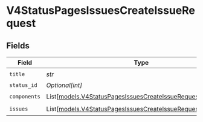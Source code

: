 # V4StatusPagesIssuesCreateIssueRequest


## Fields

| Field                                                                                                                      | Type                                                                                                                       | Required                                                                                                                   | Description                                                                                                                |
| -------------------------------------------------------------------------------------------------------------------------- | -------------------------------------------------------------------------------------------------------------------------- | -------------------------------------------------------------------------------------------------------------------------- | -------------------------------------------------------------------------------------------------------------------------- |
| `title`                                                                                                                    | *str*                                                                                                                      | :heavy_check_mark:                                                                                                         | N/A                                                                                                                        |
| `status_id`                                                                                                                | *Optional[int]*                                                                                                            | :heavy_minus_sign:                                                                                                         | N/A                                                                                                                        |
| `components`                                                                                                               | List[[models.V4StatusPagesIssuesCreateIssueRequestComponent](../models/v4statuspagesissuescreateissuerequestcomponent.md)] | :heavy_check_mark:                                                                                                         | N/A                                                                                                                        |
| `issues`                                                                                                                   | List[[models.V4StatusPagesIssuesCreateIssueRequestIssue](../models/v4statuspagesissuescreateissuerequestissue.md)]         | :heavy_check_mark:                                                                                                         | N/A                                                                                                                        |